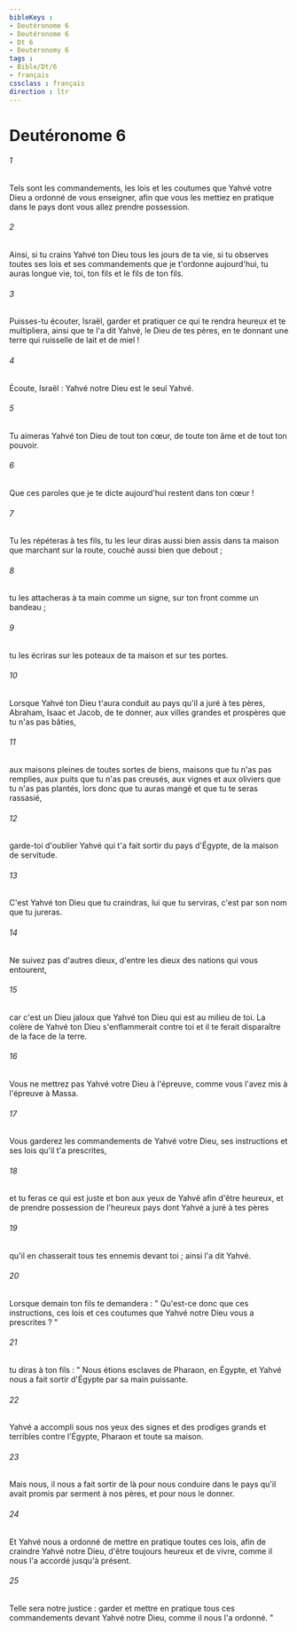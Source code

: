 ```yaml
---
bibleKeys : 
- Deutéronome 6
- Deutéronome 6
- Dt 6
- Deuteronomy 6
tags : 
- Bible/Dt/6
- français
cssclass : français
direction : ltr
---
```


# Deutéronome 6

###### 1
Tels sont les commandements, les lois et les coutumes que Yahvé votre Dieu a ordonné de vous enseigner, afin que vous les mettiez en pratique dans le pays dont vous allez prendre possession. 
###### 2
Ainsi, si tu crains Yahvé ton Dieu tous les jours de ta vie, si tu observes toutes ses lois et ses commandements que je t'ordonne aujourd'hui, tu auras longue vie, toi, ton fils et le fils de ton fils. 
###### 3
Puisses-tu écouter, Israël, garder et pratiquer ce qui te rendra heureux et te multipliera, ainsi que te l'a dit Yahvé, le Dieu de tes pères, en te donnant une terre qui ruisselle de lait et de miel ! 
###### 4
Écoute, Israël : Yahvé notre Dieu est le seul Yahvé. 
###### 5
Tu aimeras Yahvé ton Dieu de tout ton cœur, de toute ton âme et de tout ton pouvoir. 
###### 6
Que ces paroles que je te dicte aujourd'hui restent dans ton cœur ! 
###### 7
Tu les répéteras à tes fils, tu les leur diras aussi bien assis dans ta maison que marchant sur la route, couché aussi bien que debout ; 
###### 8
tu les attacheras à ta main comme un signe, sur ton front comme un bandeau ; 
###### 9
tu les écriras sur les poteaux de ta maison et sur tes portes. 
###### 10
Lorsque Yahvé ton Dieu t'aura conduit au pays qu'il a juré à tes pères, Abraham, Isaac et Jacob, de te donner, aux villes grandes et prospères que tu n'as pas bâties, 
###### 11
aux maisons pleines de toutes sortes de biens, maisons que tu n'as pas remplies, aux puits que tu n'as pas creusés, aux vignes et aux oliviers que tu n'as pas plantés, lors donc que tu auras mangé et que tu te seras rassasié, 
###### 12
garde-toi d'oublier Yahvé qui t'a fait sortir du pays d'Égypte, de la maison de servitude. 
###### 13
C'est Yahvé ton Dieu que tu craindras, lui que tu serviras, c'est par son nom que tu jureras. 
###### 14
Ne suivez pas d'autres dieux, d'entre les dieux des nations qui vous entourent, 
###### 15
car c'est un Dieu jaloux que Yahvé ton Dieu qui est au milieu de toi. La colère de Yahvé ton Dieu s'enflammerait contre toi et il te ferait disparaître de la face de la terre. 
###### 16
Vous ne mettrez pas Yahvé votre Dieu à l'épreuve, comme vous l'avez mis à l'épreuve à Massa. 
###### 17
Vous garderez les commandements de Yahvé votre Dieu, ses instructions et ses lois qu'il t'a prescrites, 
###### 18
et tu feras ce qui est juste et bon aux yeux de Yahvé afin d'être heureux, et de prendre possession de l'heureux pays dont Yahvé a juré à tes pères 
###### 19
qu'il en chasserait tous tes ennemis devant toi ; ainsi l'a dit Yahvé. 
###### 20
Lorsque demain ton fils te demandera : " Qu'est-ce donc que ces instructions, ces lois et ces coutumes que Yahvé notre Dieu vous a prescrites ? " 
###### 21
tu diras à ton fils : " Nous étions esclaves de Pharaon, en Égypte, et Yahvé nous a fait sortir d'Égypte par sa main puissante. 
###### 22
Yahvé a accompli sous nos yeux des signes et des prodiges grands et terribles contre l'Égypte, Pharaon et toute sa maison. 
###### 23
Mais nous, il nous a fait sortir de là pour nous conduire dans le pays qu'il avait promis par serment à nos pères, et pour nous le donner. 
###### 24
Et Yahvé nous a ordonné de mettre en pratique toutes ces lois, afin de craindre Yahvé notre Dieu, d'être toujours heureux et de vivre, comme il nous l'a accordé jusqu'à présent. 
###### 25
Telle sera notre justice : garder et mettre en pratique tous ces commandements devant Yahvé notre Dieu, comme il nous l'a ordonné. " 

